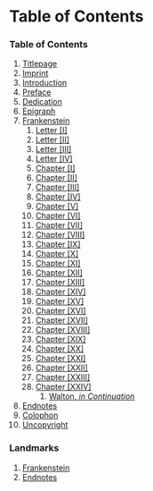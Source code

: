# Table of Contents

### Table of Contents

1. [Titlepage](text/titlepage.md)
2. [Imprint](text/imprint.md)
3. [Introduction](text/introduction.md)
4. [Preface](text/preface.md)
5. [Dedication](text/dedication.md)
6. [Epigraph](text/epigraph.md)
7. [Frankenstein](text/halftitlepage.md)
   1. [Letter \[I\]](text/letter-1.md)
   2. [Letter \[II\]](text/letter-2.md)
   3. [Letter \[III\]](text/letter-3.md)
   4. [Letter \[IV\]](text/letter-4.md)
   5. [Chapter \[I\]](text/chapter-1.md)
   6. [Chapter \[II\]](text/chapter-2.md)
   7. [Chapter \[III\]](text/chapter-3.md)
   8. [Chapter \[IV\]](text/chapter-4.md)
   9. [Chapter \[V\]](text/chapter-5.md)
   10. [Chapter \[VI\]](text/chapter-6.md)
   11. [Chapter \[VII\]](text/chapter-7.md)
   12. [Chapter \[VIII\]](text/chapter-8.md)
   13. [Chapter \[IX\]](text/chapter-9.md)
   14. [Chapter \[X\]](text/chapter-10.md)
   15. [Chapter \[XI\]](text/chapter-11.md)
   16. [Chapter \[XII\]](text/chapter-12.md)
   17. [Chapter \[XIII\]](text/chapter-13.md)
   18. [Chapter \[XIV\]](text/chapter-14.md)
   19. [Chapter \[XV\]](text/chapter-15.md)
   20. [Chapter \[XVI\]](text/chapter-16.md)
   21. [Chapter \[XVII\]](text/chapter-17.md)
   22. [Chapter \[XVIII\]](text/chapter-18.md)
   23. [Chapter \[XIX\]](text/chapter-19.md)
   24. [Chapter \[XX\]](text/chapter-20.md)
   25. [Chapter \[XXI\]](text/chapter-21.md)
   26. [Chapter \[XXII\]](text/chapter-22.md)
   27. [Chapter \[XXIII\]](text/chapter-23.md)
   28. [Chapter \[XXIV\]](text/chapter-24.md)
       1. [Walton, _in Continuation_](text/chapter-24.md#walton-in-continuation)
8. [Endnotes](text/endnotes.md)
9. [Colophon](text/colophon.md)
10. [Uncopyright](text/uncopyright.md)

### Landmarks <a href="#landmarks-epub-type-title" id="landmarks-epub-type-title"></a>

1. [Frankenstein](text/letter-1.md)
2. [Endnotes](text/endnotes.md)
